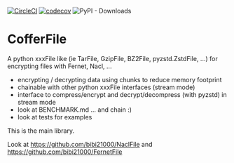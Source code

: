 [![CircleCI](https://dl.circleci.com/status-badge/img/gh/bibi21000/CofferFile/tree/main.svg?style=svg)](https://dl.circleci.com/status-badge/redirect/gh/bibi21000/CofferFile/tree/main)
[![codecov](https://codecov.io/gh/bibi21000/CofferFile/graph/badge.svg?token=4124GIOJAK)](https://codecov.io/gh/bibi21000/CofferFile)
![PyPI - Downloads](https://img.shields.io/pypi/dm/cofferfile)

# CofferFile

A python xxxFile like (ie TarFile, GzipFile, BZ2File, pyzstd.ZstdFile, ...)
for encrypting files with Fernet, Nacl, ...

 - encrypting / decrypting data using chunks to reduce memory footprint
 - chainable with other python xxxFile interfaces (stream mode)
 - interface to compress/encrypt and decrypt/decompress (with pyzstd) in stream mode
 - look at BENCHMARK.md ... and chain :)
 - look at tests for examples

This is the main library.

Look at https://github.com/bibi21000/NaclFile and https://github.com/bibi21000/FernetFile

